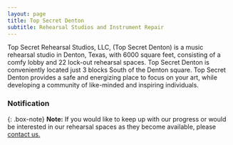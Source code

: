 ```yaml
---
layout: page
title: Top Secret Denton
subtitle: Rehearsal Studios and Instrument Repair
---
```


Top Secret Rehearsal Studios, LLC, (Top Secret Denton) is a music rehearsal studio in Denton, Texas, with 6000 square feet, consisting of a comfy lobby and 22 lock-out rehearsal spaces. Top Secret Denton is conveniently located just 3 blocks South of the Denton square. Top Secret Denton provides a safe and energizing place to focus on your art, while developing a community of like-minded and inspiring individuals.

### Notification

{: .box-note}
**Note:** If you would like to keep up with our progress or would be interested in our rehearsal spaces as they become available, please [contact us.](https://topsecretdenton.com/contact/)
